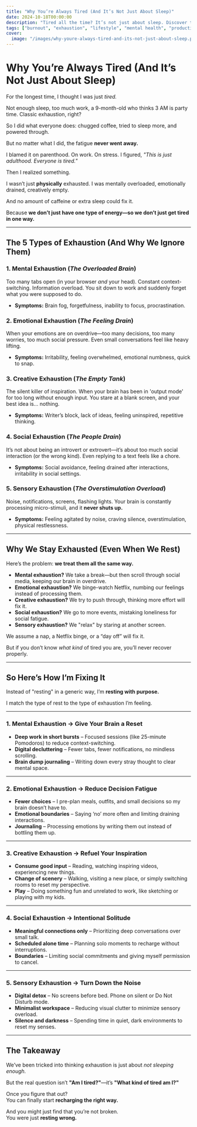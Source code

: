```yaml
---
title: "Why You’re Always Tired (And It’s Not Just About Sleep)"
date: 2024-10-18T00:00:00
description: "Tired all the time? It’s not just about sleep. Discover the 5 types of exhaustion and how to truly recharge."
tags: ["burnout", "exhaustion", "lifestyle", "mental health", "productivity", "self-care"]
cover:
  image: "/images/why-youre-always-tired-and-its-not-just-about-sleep.png"
---
```

# **Why You’re Always Tired (And It’s Not Just About Sleep)**  

For the longest time, I thought I was just *tired.*  

Not enough sleep, too much work, a 9-month-old who thinks 3 AM is party time. Classic exhaustion, right?  

So I did what everyone does: chugged coffee, tried to sleep more, and powered through.  

But no matter what I did, the fatigue **never went away.**  

I blamed it on parenthood. On work. On stress. I figured, *"This is just adulthood. Everyone is tired."*  

Then I realized something.  

I wasn’t just **physically** exhausted. I was mentally overloaded, emotionally drained, creatively empty.  

And no amount of caffeine or extra sleep could fix it.  

Because **we don’t just have one type of energy—so we don’t just get tired in one way.**  

---

## **The 5 Types of Exhaustion (And Why We Ignore Them)**  

### **1. Mental Exhaustion** (*The Overloaded Brain*)  
Too many tabs open (in your browser *and* your head). Constant context-switching. Information overload. You sit down to work and suddenly forget what you were supposed to do.  
- **Symptoms:** Brain fog, forgetfulness, inability to focus, procrastination.  

### **2. Emotional Exhaustion** (*The Feeling Drain*)  
When your emotions are on overdrive—too many decisions, too many worries, too much social pressure. Even small conversations feel like heavy lifting.  
- **Symptoms:** Irritability, feeling overwhelmed, emotional numbness, quick to snap.  

### **3. Creative Exhaustion** (*The Empty Tank*)  
The silent killer of inspiration. When your brain has been in 'output mode' for too long without enough input. You stare at a blank screen, and your best idea is… nothing.  
- **Symptoms:** Writer’s block, lack of ideas, feeling uninspired, repetitive thinking.  

### **4. Social Exhaustion** (*The People Drain*)  
It’s not about being an introvert or extrovert—it’s about too much social interaction (or the wrong kind). Even replying to a text feels like a chore.  
- **Symptoms:** Social avoidance, feeling drained after interactions, irritability in social settings.  

### **5. Sensory Exhaustion** (*The Overstimulation Overload*)  
Noise, notifications, screens, flashing lights. Your brain is constantly processing micro-stimuli, and it **never shuts up.**  
- **Symptoms:** Feeling agitated by noise, craving silence, overstimulation, physical restlessness.  

---

## **Why We Stay Exhausted (Even When We Rest)**  

Here’s the problem: **we treat them all the same way.**  

- **Mental exhaustion?** We take a break—but then scroll through social media, keeping our brain in overdrive.  
- **Emotional exhaustion?** We binge-watch Netflix, numbing our feelings instead of processing them.  
- **Creative exhaustion?** We try to push through, thinking more effort will fix it.  
- **Social exhaustion?** We go to more events, mistaking loneliness for social fatigue.  
- **Sensory exhaustion?** We "relax" by staring at another screen.  

We assume a nap, a Netflix binge, or a “day off” will fix it.  

But if you don’t know *what kind* of tired you are, you’ll never recover properly.  

---

## **So Here’s How I’m Fixing It**  

Instead of "resting" in a generic way, I’m **resting with purpose.**  

I match the type of rest to the type of exhaustion I’m feeling.  

---

### **1. Mental Exhaustion → Give Your Brain a Reset**  

- **Deep work in short bursts** – Focused sessions (like 25-minute Pomodoros) to reduce context-switching.  
- **Digital decluttering** – Fewer tabs, fewer notifications, no mindless scrolling.  
- **Brain dump journaling** – Writing down every stray thought to clear mental space.  

---

### **2. Emotional Exhaustion → Reduce Decision Fatigue**  

- **Fewer choices** – I pre-plan meals, outfits, and small decisions so my brain doesn’t have to.  
- **Emotional boundaries** – Saying ‘no’ more often and limiting draining interactions.  
- **Journaling** – Processing emotions by writing them out instead of bottling them up.  

---

### **3. Creative Exhaustion → Refuel Your Inspiration**  

- **Consume good input** – Reading, watching inspiring videos, experiencing new things.  
- **Change of scenery** – Walking, visiting a new place, or simply switching rooms to reset my perspective.  
- **Play** – Doing something fun and unrelated to work, like sketching or playing with my kids.  

---

### **4. Social Exhaustion → Intentional Solitude**  

- **Meaningful connections only** – Prioritizing deep conversations over small talk.  
- **Scheduled alone time** – Planning solo moments to recharge without interruptions.  
- **Boundaries** – Limiting social commitments and giving myself permission to cancel.  

---

### **5. Sensory Exhaustion → Turn Down the Noise**  

- **Digital detox** – No screens before bed. Phone on silent or Do Not Disturb mode.  
- **Minimalist workspace** – Reducing visual clutter to minimize sensory overload.  
- **Silence and darkness** – Spending time in quiet, dark environments to reset my senses.  

---

## **The Takeaway**  

We’ve been tricked into thinking exhaustion is just about *not sleeping enough.*  

But the real question isn’t **"Am I tired?"**—it’s **"What kind of tired am I?"**  

Once you figure that out?  
You can finally start **recharging the right way.**  

And you might just find that you’re not broken.  
You were just **resting wrong.**  